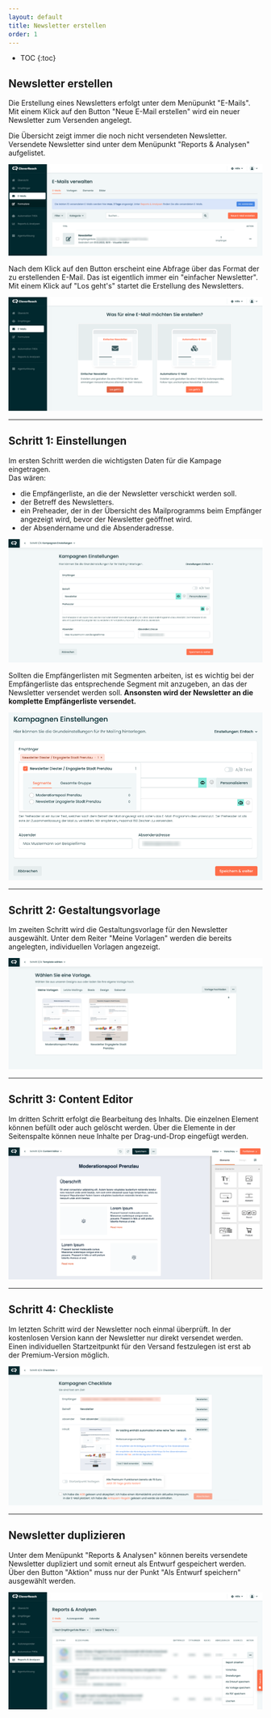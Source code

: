 ```yaml
---
layout: default
title: Newsletter erstellen
order: 1
---
```


* TOC
{:toc}

## Newsletter erstellen

Die Erstellung eines Newsletters erfolgt unter dem Menüpunkt "E-Mails". Mit einem Klick auf den Button "Neue E-Mail erstellen" wird ein neuer Newsletter zum Versenden angelegt.

Die Übersicht zeigt immer die noch nicht versendeten Newsletter. Versendete Newsletter sind unter dem Menüpunkt "Reports & Analysen" aufgelistet.

![alt text](newsletter-verwalten.png "Screen der Übersicht Newsletter")

Nach dem Klick auf den Button erscheint eine Abfrage über das Format der zu erstellenden E-Mail. Das ist eigentlich immer ein "einfacher Newsletter". Mit einem Klick auf "Los geht's" startet die Erstellung des Newsletters.

![alt text](newsletter-erstellen.png "Screen Newsletter erstellen")

---

## Schritt 1: Einstellungen

Im ersten Schritt werden die wichtigsten Daten für die Kampage eingetragen.<br />
Das wären:<br />
* die Empfängerliste, an die der Newsletter verschickt werden soll.
* der Betreff des Newsletters.
* ein Preheader, der in der Übersicht des Mailprogramms beim Empfänger angezeigt wird, bevor der Newsletter geöffnet wird.
* der Absendername und die Absenderadresse.

![alt text](newsletter-erstellen-schritt-1.png "Screen Newsletter erstellen Schritt 1")

Sollten die Empfängerlisten mit Segmenten arbeiten, ist es wichtig bei der Empfängerliste das entsprechende Segment mit anzugeben, an das der Newsletter versendet werden soll. <strong>Ansonsten wird der Newsletter an die komplette Empfängerliste versendet.</strong>

![alt text](newsletter-erstellen-schritt-1-segmente.png "Screen Newsletter erstellen Schritt 1 Segmente")

---

## Schritt 2: Gestaltungsvorlage

Im zweiten Schritt wird die Gestaltungsvorlage für den Newsletter ausgewählt. Unter dem Reiter "Meine Vorlagen" werden die bereits angelegten, individuellen Vorlagen angezeigt.

![alt text](newsletter-erstellen-schritt-2.png "Screen Newsletter erstellen Schritt 2")

---

## Schritt 3: Content Editor

Im dritten Schritt erfolgt die Bearbeitung des Inhalts. Die einzelnen Element können befüllt oder auch gelöscht werden.
Über die Elemente in der Seitenspalte können neue Inhalte per Drag-und-Drop eingefügt werden.

![alt text](newsletter-erstellen-schritt-3.png "Screen Newsletter erstellen Schritt 3")

---

## Schritt 4: Checkliste

Im letzten Schritt wird der Newsletter noch einmal überprüft. In der kostenlosen Version kann der Newsletter nur direkt versendet werden. Einen individuellen Startzeitpunkt für den Versand festzulegen ist erst ab der Premium-Version möglich.

![alt text](newsletter-erstellen-schritt-4.png "Screen Newsletter erstellen Schritt 4")

---

## Newsletter duplizieren

Unter dem Menüpunkt "Reports & Analysen" können bereits versendete Newsletter dupliziert und somit erneut als Entwurf gespeichert werden.
Über den Button "Aktion" muss nur der Punkt "Als Entwurf speichern" ausgewählt werden.

![alt text](newsletter-duplizieren.png "Screen Newsletter duplizieren")